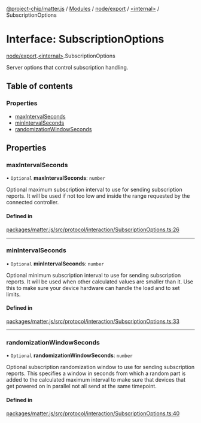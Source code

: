 [@project-chip/matter.js](../README.md) / [Modules](../modules.md) / [node/export](../modules/node_export.md) / [\<internal\>](../modules/node_export._internal_.md) / SubscriptionOptions

# Interface: SubscriptionOptions

[node/export](../modules/node_export.md).[\<internal\>](../modules/node_export._internal_.md).SubscriptionOptions

Server options that control subscription handling.

## Table of contents

### Properties

- [maxIntervalSeconds](node_export._internal_.SubscriptionOptions-1.md#maxintervalseconds)
- [minIntervalSeconds](node_export._internal_.SubscriptionOptions-1.md#minintervalseconds)
- [randomizationWindowSeconds](node_export._internal_.SubscriptionOptions-1.md#randomizationwindowseconds)

## Properties

### maxIntervalSeconds

• `Optional` **maxIntervalSeconds**: `number`

Optional maximum subscription interval to use for sending subscription reports. It will be used if not too
low and inside the range requested by the connected controller.

#### Defined in

[packages/matter.js/src/protocol/interaction/SubscriptionOptions.ts:26](https://github.com/project-chip/matter.js/blob/2d9f2165d2672864fda3496a6d0d5f93597f82c6/packages/matter.js/src/protocol/interaction/SubscriptionOptions.ts#L26)

___

### minIntervalSeconds

• `Optional` **minIntervalSeconds**: `number`

Optional minimum subscription interval to use for sending subscription reports. It will be used when other
calculated values are smaller than it. Use this to make sure your device hardware can handle the load and to
set limits.

#### Defined in

[packages/matter.js/src/protocol/interaction/SubscriptionOptions.ts:33](https://github.com/project-chip/matter.js/blob/2d9f2165d2672864fda3496a6d0d5f93597f82c6/packages/matter.js/src/protocol/interaction/SubscriptionOptions.ts#L33)

___

### randomizationWindowSeconds

• `Optional` **randomizationWindowSeconds**: `number`

Optional subscription randomization window to use for sending subscription reports. This specifies a window
in seconds from which a random part is added to the calculated maximum interval to make sure that devices
that get powered on in parallel not all send at the same timepoint.

#### Defined in

[packages/matter.js/src/protocol/interaction/SubscriptionOptions.ts:40](https://github.com/project-chip/matter.js/blob/2d9f2165d2672864fda3496a6d0d5f93597f82c6/packages/matter.js/src/protocol/interaction/SubscriptionOptions.ts#L40)
